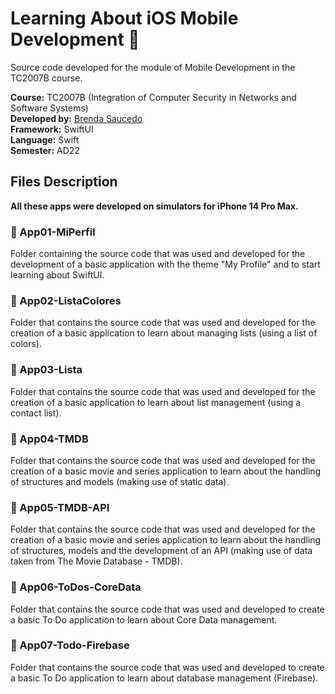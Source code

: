 # Learning About iOS Mobile Development 📱

Source code developed for the module of Mobile Development in the TC2007B course.

**Course:** TC2007B (Integration of Computer Security in Networks and Software Systems) <br>
**Developed by:** [Brenda Saucedo](https://github.com/Bren12) <br>
**Framework:** SwiftUI <br>
**Language:** Swift <br>
**Semester:** AD22

## Files Description

**All these apps were developed on simulators for iPhone 14 Pro Max.**

### 📁 App01-MiPerfil

Folder containing the source code that was used and developed for the development of a basic application with the theme 
"My Profile" and to start learning about SwiftUI.

### 📁 App02-ListaColores

Folder that contains the source code that was used and developed for the creation of a basic application to learn 
about managing lists (using a list of colors).

### 📁 App03-Lista

Folder that contains the source code that was used and developed for the creation of a basic application to learn
about list management (using a contact list).

### 📁 App04-TMDB

Folder that contains the source code that was used and developed for the creation of a basic movie and series application 
to learn about the handling of structures and models (making use of static data).

### 📁 App05-TMDB-API

Folder that contains the source code that was used and developed for the creation of a basic movie and series application to learn
about the handling of structures, models and the development of an API (making use of data taken from The Movie Database - TMDB).

### 📁 App06-ToDos-CoreData

Folder that contains the source code that was used and developed to create a basic To Do application to learn about Core Data management.

### 📁 App07-Todo-Firebase

Folder that contains the source code that was used and developed to create a basic To Do application to learn about database management (Firebase).
